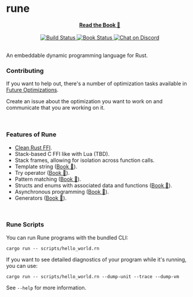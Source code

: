 # rune

<div align="center">
<a href="https://rune-rs.github.io/rune/">
    <b>Read the Book 📖</b>
</a>
</div>

<br>

<div align="center">
<a href="https://github.com/rune-rs/rune/actions">
    <img alt="Build Status" src="https://github.com/rune-rs/rune/workflows/Build/badge.svg">
</a>

<a href="https://github.com/rune-rs/rune/actions">
    <img alt="Book Status" src="https://github.com/rune-rs/rune/workflows/Book/badge.svg">
</a>

<a href="https://discord.gg/v5AeNkT">
    <img alt="Chat on Discord" src="https://img.shields.io/discord/558644981137670144.svg?logo=discord&style=flat-square">
</a>
</div>

<br>

An embeddable dynamic programming language for Rust.

### Contributing

If you want to help out, there's a number of optimization tasks available in
[Future Optimizations][future-optimizations].

Create an issue about the optimization you want to work on and communicate that
you are working on it.

<br>

### Features of Rune

* [Clean Rust FFI][rust-ffi].
* Stack-based C FFI like with Lua (TBD).
* Stack frames, allowing for isolation across function calls.
* Template string ([Book 📖][support-templates]).
* Try operator ([Book 📖][support-try]).
* Pattern matching ([Book 📖][support-patterns]).
* Structs and enums with associated data and functions ([Book 📖][support-structs]).
* Asynchronous programming ([Book 📖][support-async]).
* Generators ([Book 📖][support-generators]).

<br>

### Rune Scripts

You can run Rune programs with the bundled CLI:

```
cargo run -- scripts/hello_world.rn
```

If you want to see detailed diagnostics of your program while it's running,
you can use:

```
cargo run -- scripts/hello_world.rn --dump-unit --trace --dump-vm
```

See `--help` for more information.

[rust-ffi]: https://github.com/rune-rs/rune/blob/master/crates/runestick-http/src/lib.rs
[future-optimizations]: https://github.com/rune-rs/rune/blob/master/FUTURE_OPTIMIZATIONS.md
[support-templates]: https://rune-rs.github.io/rune/4_5_template_strings.html
[support-try]: https://rune-rs.github.io/rune/6_try_operator.html
[support-patterns]: https://rune-rs.github.io/rune/4_4_pattern_matching.html
[support-structs]: https://rune-rs.github.io/rune/5_6_structs.html
[support-async]: https://rune-rs.github.io/rune/8_async.html
[support-generators]: https://rune-rs.github.io/rune/7_generators.html
